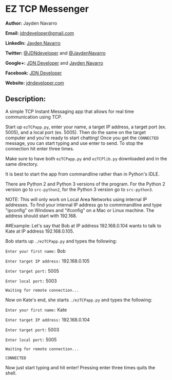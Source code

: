EZ TCP Messenger
========================

**Author:** Jayden Navarro

**Email:** jdndeveloper@gmail.com

**LinkedIn:** [Jayden Navarro](https://www.linkedin.com/in/jaydennavarro)

**Twitter:** [@JDNdeveloper](https://twitter.com/JDNdeveloper) and [@JaydenNavarro](https://twitter.com/JaydenNavarro)

**Google+:** [JDN Developer](https://plus.google.com/u/0/+Jdndeveloper/posts) and [Jayden Navarro](https://plus.google.com/u/0/+JaydenNavarro/posts)

**Facebook:** [JDN Developer](https://www.facebook.com/jdndeveloper)

**Website:** [jdndeveloper.com](http://www.jdndeveloper.com/)

## Description:
A simple TCP Instant Messaging app that allows for real time communication using TCP.

Start up `ezTCPapp.py`, enter your name, a target IP address, a target port (ex. 5005), 
and a local port (ex. 5005). Then do the same on the target computer and you're ready 
to start chatting! Once you get the `CONNECTED` message, you can start typing and use 
enter to send. To stop the connection hit enter three times.

Make sure to have both `ezTCPapp.py` and `ezTCPlib.py` downloaded and in the same 
directory.

It is best to start the app from commandline rather than in Python's IDLE.

There are Python 2 and Python 3 versions of the program. For the Python 2 version 
go to `src-python2`, for the Python 3 version go to `src-python3`.

NOTE: This will only work on Local Area Networks using internal IP addresses. To find 
your internal IP address go to commmandline and type "ipconfig" on Windows and "ifconfig" 
on a Mac or Linux machine. The address should start with 192.168.

##Example:
Let's say that Bob at IP address 192.168.0.104 wants to talk to Kate at IP address 
192.168.0.105. 

Bob starts up `./ezTCPapp.py` and types the following:

`Enter your first name:` Bob

`Enter target IP address:` 192.168.0.105

`Enter target port:` 5005

`Enter local port:` 5003

`Waiting for remote connection...`

Now on Kate's end, she starts `./ezTCPapp.py` and types the following:

`Enter your first name:` Kate

`Enter target IP address:` 192.168.0.104

`Enter target port:` 5003

`Enter local port:` 5005

`Waiting for remote connection...`

`CONNECTED`

Now just start typing and hit enter! Pressing enter three times quits the shell.
